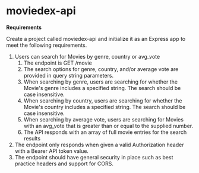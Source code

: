 # moviedex-api

**Requirements**

Create a project called moviedex-api and initialize it as an Express app to meet the following requirements.

1. Users can search for Movies by genre, country or avg_vote
    1. The endpoint is GET /movie
    2. The search options for genre, country, and/or average vote are provided in query string parameters.
    3. When searching by genre, users are searching for whether the Movie's genre includes a specified string. The search should be case insensitive.
    4. When searching by country, users are searching for whether the Movie's country includes a specified string. The search should be case insensitive.
    5. When searching by average vote, users are searching for Movies with an avg_vote that is greater than or equal to the supplied number.
    6. The API responds with an array of full movie entries for the search results
2. The endpoint only responds when given a valid Authorization header with a Bearer API token value.
3. The endpoint should have general security in place such as best practice headers and support for CORS.
